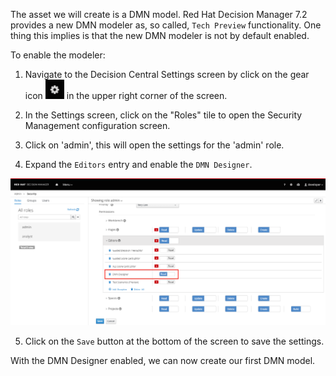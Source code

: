 The asset we will create is a DMN model. Red Hat Decision Manager 7.2 provides a new DMN modeler as, so called, `Tech Preview` functionality. One thing this implies is that the new DMN modeler is not by default enabled.

To enable the modeler:

1. Navigate to the Decision Central Settings screen by click on the gear icon <img src="../../assets/middleware/dm7-dmn-introduction/dm7-settings-gear-icon.png" width="30"/> in the upper right corner of the screen.

2. In the Settings screen, click on the "Roles" tile to open the Security Management configuration screen.

3. Click on 'admin', this will open the settings for the 'admin' role.

4. Expand the `Editors` entry and enable the `DMN Designer`.

<img src="../../assets/middleware/dm7-dmn-introduction/dm7-enable-dmn-designer.png" width="600"/>

5. Click on the `Save` button at the bottom of the screen to save the settings.

With the DMN Designer enabled, we can now create our first DMN model.
